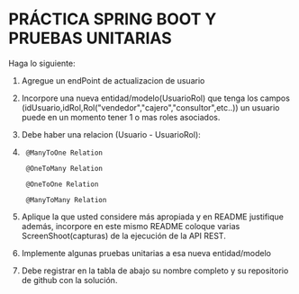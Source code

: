 # PRÁCTICA SPRING BOOT Y PRUEBAS UNITARIAS

Haga lo siguiente:

1.	Agregue un endPoint de actualizacion de usuario

2.	Incorpore una nueva entidad/modelo(UsuarioRol) que tenga los campos (idUsuario,idRol,Rol("vendedor","cajero","consultor",etc..)) un usuario puede en un momento tener 1 o mas roles asociados.

3.	Debe haber una relacion (Usuario - UsuarioRol):
4.	
        @ManyToOne Relation
        
        @OneToMany Relation
        
        @OneToOne Relation
        
        @ManyToMany Relation
                
4.	Aplique la que usted considere más apropiada y en README justifique además, incorpore en este mismo README coloque varias ScreenShoot(capturas) de la ejecución de la API REST.

5.	Implemente algunas pruebas unitarias a esa nueva entidad/modelo 

6.	Debe registrar en la tabla de abajo su nombre completo y su repositorio de github con la solución.

